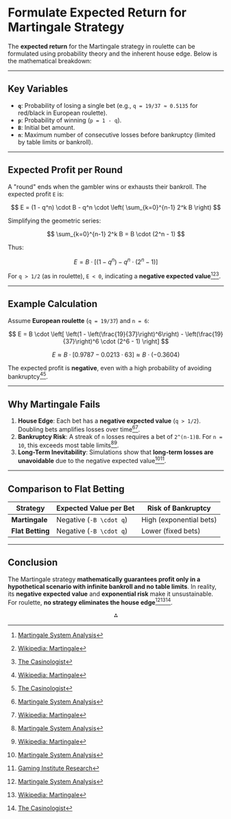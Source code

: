 # Formulate Expected Return for Martingale Strategy

The **expected return** for the Martingale strategy in roulette can be formulated using probability theory and the inherent house edge. Below is the mathematical breakdown:

---

## Key Variables

- **`q`**: Probability of losing a single bet (e.g., `q = 19/37 ≈ 0.5135` for red/black in European roulette).
- **`p`**: Probability of winning (`p = 1 - q`).
- **`B`**: Initial bet amount.
- **`n`**: Maximum number of consecutive losses before bankruptcy (limited by table limits or bankroll).

---

## Expected Profit per Round

A "round" ends when the gambler wins or exhausts their bankroll. The expected profit `E` is:

$$
E = (1 - q^n) \cdot B - q^n \cdot \left( \sum_{k=0}^{n-1} 2^k B \right)
$$

Simplifying the geometric series:

$$
\sum_{k=0}^{n-1} 2^k B = B \cdot (2^n - 1)
$$

Thus:

$$
E = B \cdot \left[ (1 - q^n) - q^n \cdot (2^n - 1) \right]
$$

For `q > 1/2` (as in roulette), `E < 0`, indicating a **negative expected value**[^1][^4][^7].

---

## Example Calculation

Assume **European roulette** (`q = 19/37`) and `n = 6`:

$$
E = B \cdot \left[ \left(1 - \left(\frac{19}{37}\right)^6\right) - \left(\frac{19}{37}\right)^6 \cdot (2^6 - 1) \right]
$$

$$
E \approx B \cdot \left[ 0.9787 - 0.0213 \cdot 63 \right] \approx B \cdot (-0.3604)
$$

The expected profit is **negative**, even with a high probability of avoiding bankruptcy[^4][^7].

---

## Why Martingale Fails

1. **House Edge**: Each bet has a **negative expected value** (`q > 1/2`). Doubling bets amplifies losses over time[^1][^4].
2. **Bankruptcy Risk**: A streak of `n` losses requires a bet of `2^(n-1)B`. For `n = 10`, this exceeds most table limits[^1][^4].
3. **Long-Term Inevitability**: Simulations show that **long-term losses are unavoidable** due to the negative expected value[^1][^2].

---

## Comparison to Flat Betting

| Strategy       | Expected Value per Bet | Risk of Bankruptcy       |
|----------------|------------------------|--------------------------|
| **Martingale** | Negative (`-B \cdot q`)| High (exponential bets)  |
| **Flat Betting**| Negative (`-B \cdot q`)| Lower (fixed bets)       |

---

## Conclusion

The Martingale strategy **mathematically guarantees profit only in a hypothetical scenario with infinite bankroll and no table limits**. In reality, its **negative expected value** and **exponential risk** make it unsustainable. For roulette, **no strategy eliminates the house edge**[^1][^4][^7].

<div style="text-align: center">⁂</div>

[^1]: [Martingale System Analysis](https://digitalscholarship.unlv.edu/cgi/viewcontent.cgi?article=1630&context=gaming_institute)  
[^2]: [Gaming Institute Research](https://digitalscholarship.unlv.edu/gaming_institute/2019/May29/8/)  
[^3]: [Martingale Strategy Video](https://www.youtube.com/watch?v=dENf7PpbHno)  
[^4]: [Wikipedia: Martingale](https://en.wikipedia.org/wiki/Martingale_(betting_system))  
[^5]: [Reddit Discussion](https://www.reddit.com/r/statistics/comments/12w46ra/question_the_martingale_system_on_roulette/)  
[^6]: [Math StackExchange](https://math.stackexchange.com/questions/83904/on-martingale-betting-system)  
[^7]: [The Casinologist](http://www.thecasinologist.com/content/article/math-analysis-martingale)  
[^8]: [Martingale Simulation](https://blog.smaga.ch/martingale-strategy-simulation-on-roulette/)